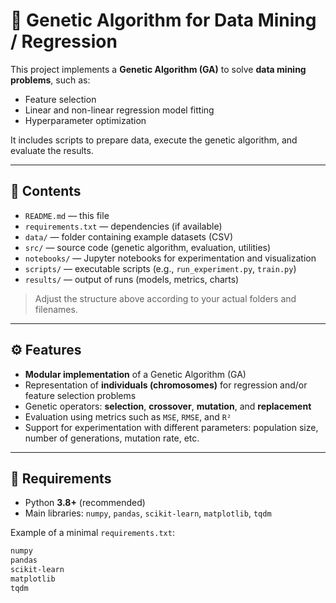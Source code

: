 # 🧬 Genetic Algorithm for Data Mining / Regression

This project implements a **Genetic Algorithm (GA)** to solve **data mining problems**, such as:  
- Feature selection  
- Linear and non-linear regression model fitting  
- Hyperparameter optimization  

It includes scripts to prepare data, execute the genetic algorithm, and evaluate the results.

---

## 📂 Contents

- `README.md` — this file  
- `requirements.txt` — dependencies (if available)  
- `data/` — folder containing example datasets (CSV)  
- `src/` — source code (genetic algorithm, evaluation, utilities)  
- `notebooks/` — Jupyter notebooks for experimentation and visualization  
- `scripts/` — executable scripts (e.g., `run_experiment.py`, `train.py`)  
- `results/` — output of runs (models, metrics, charts)  

> Adjust the structure above according to your actual folders and filenames.

---

## ⚙️ Features

- **Modular implementation** of a Genetic Algorithm (GA)  
- Representation of **individuals (chromosomes)** for regression and/or feature selection problems  
- Genetic operators: **selection**, **crossover**, **mutation**, and **replacement**  
- Evaluation using metrics such as `MSE`, `RMSE`, and `R²`  
- Support for experimentation with different parameters: population size, number of generations, mutation rate, etc.

---

## 🧩 Requirements

- Python **3.8+** (recommended)
- Main libraries: `numpy`, `pandas`, `scikit-learn`, `matplotlib`, `tqdm`  

Example of a minimal `requirements.txt`:

```txt
numpy
pandas
scikit-learn
matplotlib
tqdm
